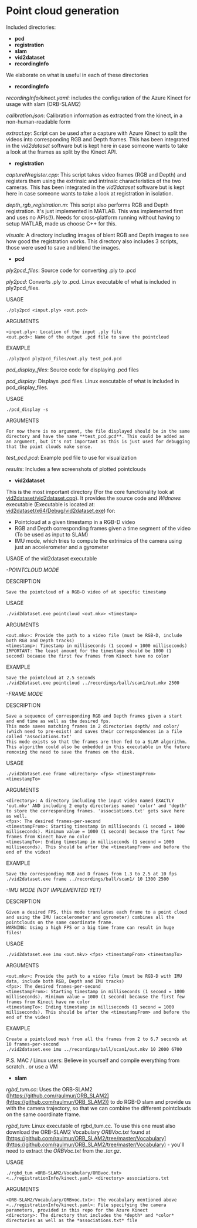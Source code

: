 # Point cloud generation

Included directories:

- **pcd**
- **registration**
- **slam**
- **vid2dataset**
- **recordingInfo**

We elaborate on what is useful in each of these directories

- **recordingInfo**

*recordingInfo/kinect.yaml*: includes the configuration of the Azure Kinect for usage with slam (ORB-SLAM2)

*calibration.json*: Calibration information as extracted from the kinect, in a non-human-readable form

*extract.py*: Script can be used after a capture with Azure Kinect to split the videos into corresponding RGB and Depth frames. This has been integrated in the *vid2dataset* software but is kept here in case someone wants to take a look at the frames as split by the Kinect API.

- **registration**

*captureNregister.cpp*: This script takes video frames (RGB and Depth) and registers them using the extrinsic and intrinsic characteristics of the two cameras. This has been integrated in the *vid2dataset* software but is kept here in case someone wants to take a look at registration in isolation.

*depth\_rgb\_registration.m*: This script also performs RGB and Depth registration. It's just implemented in MATLAB. This was implemented first and uses no APIs(!). Needs for cross-platform running without having to setup MATLAB, made us choose C++ for this.

*visuals*: A directory including images of blent RGB and Depth images to see how good the registration works. This directory also includes 3 scripts, those were used to save and blend the images.

- **pcd**


*ply2pcd\_files*: Source code for converting .ply to .pcd

*ply2pcd*: Converts .ply to .pcd. Linux executable of what is included in ply2pcd_files.

USAGE

```
./ply2pcd <input.ply> <out.pcd>
```

ARGUMENTS


    <input.ply>: Location of the input .ply file
    <out.pcd>: Name of the output .pcd file to save the pointcloud

EXAMPLE

```
./ply2pcd ply2pcd_files/out.ply test_pcd.pcd
```

*pcd\_display\_files*: Source code for displaying .pcd files

*pcd\_display*: Displays .pcd files. Linux executable of what is included in pcd_display_files.

USAGE

```
./pcd_display -s
```

ARGUMENTS

    For now there is no argument, the file displayed should be in the same directory and have the name **test_pcd.pcd**. This could be added as an argument, but it's not important as this is just used for debugging that the point clouds make sense.


*test_pcd.pcd*: Example pcd file to use for visualization

*results*: Includes a few screenshots of plotted pointclouds

- **vid2dataset**

This is the most important directory (For the core functionality look at [vid2dataset/vid2dataset.cpp](pointCloudGen/vid2dataset/vid2dataset.cpp)). It provides the source code and *Widnows* executable (Executable is located at: [vid2dataset/x64/Debug/vid2dataset.exe](pointCloudGen/vid2dataset/x64/Debug/vid2dataset.exe)) for:

- Pointcloud at a given timestamp in a RGB-D video
- RGB and Depth corresponding frames given a time segment of the video (To be used as input to SLAM)
- IMU mode, which tries to compute the extrinsics of the camera using just an accelerometer and a gyrometer

USAGE of the vid2dataset executable

*-POINTCLOUD MODE*

DESCRIPTION

    Save the pointcloud of a RGB-D video of at specific timestamp
USAGE

    ./vid2dataset.exe pointcloud <out.mkv> <timestamp>
ARGUMENTS

    <out.mkv>: Provide the path to a video file (must be RGB-D, include both RGB and Depth tracks)
    <timestamp>: Timestamp in milliseconds (1 second = 1000 milliseconds)
    IMPORTANT: The least amount for the timestamp should be 1000 (1 second) because the first few frames from Kinect have no color
EXAMPLE

    Save the pointcloud at 2.5 seconds
    ./vid2dataset.exe pointcloud ../recordings/ball/scan1/out.mkv 2500

*-FRAME MODE*

DESCRIPTION

    Save a sequence of corresponding RGB and Depth frames given a start and end time as well as the desired fps.
    This mode saves matching frames in 2 directories depth/ and color/ (which need to pre-exist) and saves their correspondences in a file called 'associations.txt'
    This mode exists so that the frames are then fed to a SLAM algorithm.
    This algorithm could also be embedded in this executable in the future removing the need to save the frames on the disk.
USAGE

    ./vid2dataset.exe frame <directory> <fps> <timestampFrom> <timestampTo>
ARGUMENTS

    <directory>: A directory including the input video named EXACTLY 'out.mkv' AND including 2 empty directories named 'color' and 'depth' to store the corresponding frames. 'associations.txt' gets save here as well.
    <fps>: The desired frames-per-second
    <timestampFrom>: Starting timestamp in milliseconds (1 second = 1000 milliseconds). Minimum value = 1000 (1 second) because the first few frames from Kinect have no color
    <timestampTo>: Ending timestamp in milliseconds (1 second = 1000 milliseconds). This should be after the <timestampFrom> and before the end of the video!
EXAMPLE

    Save the corresponding RGB and D frames from 1.3 to 2.5 at 10 fps
    ./vid2dataset.exe frame ../recordings/ball/scan1/ 10 1300 2500

*-IMU MODE (NOT IMPLEMENTED YET)*

DESCRIPTION

    Given a desired FPS, this mode translates each frame to a point cloud and using the IMU (accelerometer and gyrometer) combines all the pointclouds on the same coordinate frame.
    WARNING: Using a high FPS or a big time frame can result in huge files!
USAGE

    ./vid2dataset.exe imu <out.mkv> <fps> <timestampFrom> <timestampTo>
ARGUMENTS

    <out.mkv>: Provide the path to a video file (must be RGB-D with IMU data, include both RGB, Depth and IMU tracks)
    <fps>: The desired frames-per-second
    <timestampFrom>: Starting timestamp in milliseconds (1 second = 1000 milliseconds). Minimum value = 1000 (1 second) because the first few frames from Kinect have no color
    <timestampTo>: Ending timestamp in milliseconds (1 second = 1000 milliseconds). This should be after the <timestampFrom> and before the end of the video!
EXAMPLE

    Create a pointcloud mesh from all the frames from 2 to 6.7 seconds at 10 frames-per-second
    ./vid2dataset.exe imu ../recordings/ball/scan1/out.mkv 10 2000 6700

P.S. MAC / Linux users: Believe in yourself and compile everything from scratch.. or use a VM

- **slam**

*rgbd_tum.cc*: Uses the ORB-SLAM2 ([https://github.com/raulmur/ORB_SLAM2](https://github.com/raulmur/ORB_SLAM2)) to do RGB-D slam and provide us with the camera trajectory, so that we can combine the different pointclouds on the same coordinate frame.

*rgbd_tum*: Linux executable of rgbd_tum.cc. To use this one must also download the ORB-SLAM2 Vocabulary *ORBVoc.txt* found at [https://github.com/raulmur/ORB_SLAM2/tree/master/Vocabulary](https://github.com/raulmur/ORB_SLAM2/tree/master/Vocabulary) - you'll need to extract the *ORBVoc.txt* from the *.tar.gz*.

USAGE

```
./rgbd_tum <ORB-SLAM2/Vocabulary/ORBvoc.txt> <../registrationInfo/kinect.yaml> <directory> associations.txt
```
ARGUMENTS

    <ORB-SLAM2/Vocabulary/ORBvoc.txt>: The vocabulary mentioned above
    <../registrationInfo/kinect.yaml>: File specifying the camera parameters, provided in this repo for the Azure Kinect
    <directory>: The directory that includes the *depth* and *color* directories as well as the *associations.txt* file
